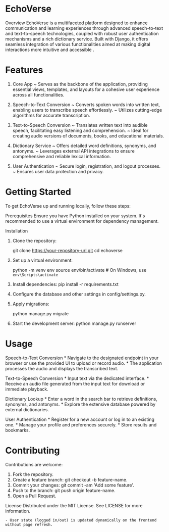 ﻿# EchoVerse

Overview
EchoVerse is a multifaceted platform designed to enhance communication and learning experiences through advanced speech-to-text and text-to-speech technologies, coupled with robust user authentication mechanisms and a rich dictionary service. Built with Django, it offers seamless integration of various functionalities aimed at making digital interactions more intuitive and accessible .

# Features

1. Core App
    ~ Serves as the backbone of the application, providing essential views, templates, and layouts for a cohesive user experience across all functionalities.

2. Speech-to-Text Conversion
    ~ Converts spoken words into written text, enabling users to transcribe speech effortlessly.
    ~ Utilizes cutting-edge algorithms for accurate transcription.

3. Text-to-Speech Conversion
    ~ Translates written text into audible speech, facilitating easy listening and comprehension.
    ~ Ideal for creating audio versions of documents, books, and educational materials.

4. Dictionary Service
    ~ Offers detailed word definitions, synonyms, and antonyms.
    ~ Leverages external API integrations to ensure comprehensive and reliable lexical information.

5. User Authentication
    ~ Secure login, registration, and logout processes.
    ~ Ensures user data protection and privacy.


# Getting Started
To get EchoVerse up and running locally, follow these steps:

Prerequisites
Ensure you have Python installed on your system. It's recommended to use a virtual environment for dependency management.

Installation

1. Clone the repository:

   git clone https://your-repository-url.git
   cd echoverse
   
2. Set up a virtual environment:

   python -m venv env
   source env/bin/activate  # On Windows, use `env\Scripts\activate`
   
3. Install dependencies:
   pip install -r requirements.txt
   
4. Configure the database and other settings in config/settings.py.

5. Apply migrations:

   python manage.py migrate

6. Start the development server:
   python manage.py runserver

# Usage

Speech-to-Text Conversion
    * Navigate to the designated endpoint in your browser or use the provided UI to upload or record audio.
    * The application processes the audio and displays the transcribed text.

Text-to-Speech Conversion
    * Input text via the dedicated interface.
    * Receive an audio file generated from the input text for download or immediate playback.

Dictionary Lookup
    * Enter a word in the search bar to retrieve definitions, synonyms, and antonyms.
    * Explore the extensive database powered by external dictionaries.

User Authentication
    * Register for a new account or log in to an existing one.
    * Manage your profile and preferences securely.
    * Store results and bookmarks.


# Contributing
Contributions are welcome:

1. Fork the repository.
2. Create a feature branch: git checkout -b feature-name.
3. Commit your changes: git commit -am 'Add some feature'.
4. Push to the branch: git push origin feature-name.
5. Open a Pull Request.

License
Distributed under the MIT License. See LICENSE for more information.




    - User state (logged in/out) is updated dynamically on the frontend without page refresh.

